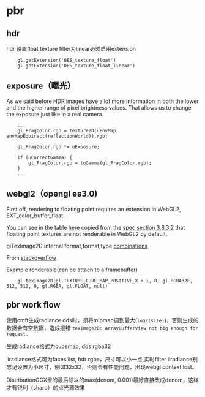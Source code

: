 # pbr

## hdr
hdr 设置float texture filter为linear必须启用extension
```
    gl.getExtension('OES_texture_float')
    gl.getExtension('OES_texture_float_linear')
```

## exposure（曝光）
As we said before HDR images have a lot more information in both the lower and the higher range of pixel brightness values. 
That allows us to change the exposure just like in a real camera.
```
    ...
    gl_FragColor.rgb = texture2D(uEnvMap, envMapEquirect(reflectionWorld)).rgb;

    gl_FragColor.rgb *= uExposure;

    if (uCorrectGamma) {
        gl_FragColor.rgb = toGamma(gl_FragColor.rgb);
    }
    ...
```

## webgl2（opengl es3.0)
First off, rendering to floating point requires an extension in WebGL2, EXT_color_buffer_float.

You can see in the table [here](https://webgl2fundamentals.org/webgl/lessons/webgl-data-textures.html) copied from the [spec section 3.8.3.2](https://www.khronos.org/registry/OpenGL/specs/es/3.0/es_spec_3.0.pdf) that floating point textures are not renderable in WebGL2 by default.

glTexImage2D internal format,format,type [combinations](https://www.khronos.org/registry/OpenGL-Refpages/es3.0/html/glTexImage2D.xhtml)

From [stackoverflow](https://stackoverflow.com/questions/45571488/webgl-2-readpixels-on-framebuffers-with-float-textures)

Example renderable(can be attach to a framebuffer)
```
    gl.texImage2D(gl.TEXTURE_CUBE_MAP_POSITIVE_X + i, 0, gl.RGBA32F, 512, 512, 0, gl.RGBA, gl.FLOAT, null)
```

## pbr work flow
使用cmft生成radiance.dds时，须将mipmap调到最大(`log2(size)`)，否则生成的数据会有空数据，造成报错
`texImage2D: ArrayBufferView not big enough for request.`

生成radiance格式为cubemap, dds rgba32

iiradiance格式可为faces list, hdr rgbe，尺寸可以小一点,实时filter iiradiance别忘记设置为小尺寸，例如32x32，否则会有性能问题，出现webgl context lost。

DistributionGGX里的最后除以的max(denom, 0.001)最好直接改成denom，这样才有锐利（sharp）的点光源效果